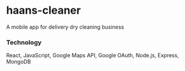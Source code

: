 # haans-cleaner
A mobile app for delivery dry cleaning business

### Technology
React, JavaScript, Google Maps API, Google OAuth, Node.js, Express, MongoDB
